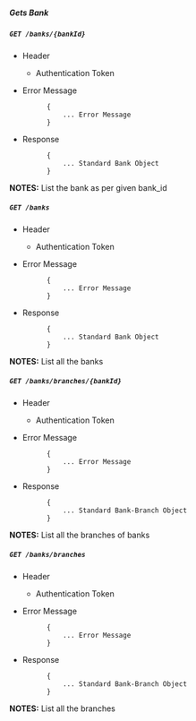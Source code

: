 ##### Gets Bank           
            
##### `GET /banks/{bankId}`
+ Header 
	- Authentication Token

+ Error Message

			{
				... Error Message
			} 
+ Response

			{
				... Standard Bank Object
			}

**NOTES:** List the bank as per given bank_id 

##### `GET /banks`
+ Header 
	- Authentication Token

+ Error Message

			{
				... Error Message
			} 
+ Response

			{
				... Standard Bank Object
			}

**NOTES:** List all the banks

##### `GET /banks/branches/{bankId}`
+ Header 
	- Authentication Token

+ Error Message

			{
				... Error Message
			} 
+ Response

			{
				... Standard Bank-Branch Object
			}

**NOTES:** List all the branches of banks
##### `GET /banks/branches`
+ Header 
	- Authentication Token

+ Error Message

			{
				... Error Message
			} 
+ Response

			{
				... Standard Bank-Branch Object
			}

**NOTES:** List all the branches
